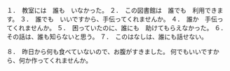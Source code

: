 
１．　教室には　誰も　いなかった。
２．　この図書館は　誰でも　利用できます。
３．　誰でも　いいですから、手伝ってくれませんか。
４．　誰か　手伝ってくれませんか。
５．　困っていたのに、誰にも　助けてもらえなかった。
６．　その話は、誰も知らないと思う。
７．　このはなしは、誰にも話せない。

８．　昨日から何も食べていないので、お腹がすきました。
何でもいいですから、何か作ってくれませんか。
